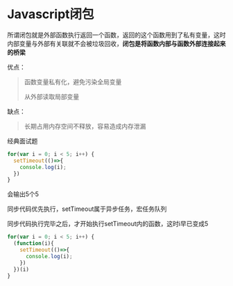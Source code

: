 # Javascript闭包

所谓闭包就是外部函数执行返回一个函数，返回的这个函数用到了私有变量，这时内部变量与外部有关联就不会被垃圾回收，**闭包是将函数内部与函数外部连接起来的桥梁**

优点：

> 函数变量私有化，避免污染全局变量
>
> 从外部读取局部变量

缺点：

> 长期占用内存空间不释放，容易造成内存泄漏

经典面试题

```js
for(var i = 0; i < 5; i++) {
  setTimeout(()=>{ 
    console.log(i);
  })
}
```

会输出5个5

同步代码优先执行，setTimeout属于异步任务，宏任务队列

同步代码执行完毕之后，才开始执行setTimeout内的函数，这时i早已变成5

```js
for(var i = 0; i < 5; i++) {
  (function(i){
    setTimeout(()=>{
      console.log(i);
    })
  })(i)
}
```





